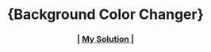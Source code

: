 <h1 align="center">{Background Color Changer}</h1>

<div align="center">
  <h3>
    <span> | </span>
    <a href="https://bg-colorchanger.netlify.app/" target="_blank">
     My Solution
    </a>
    <span> | </span>
  </h3>
</div>
